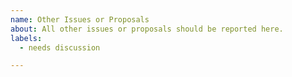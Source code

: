 ```yaml
---
name: Other Issues or Proposals
about: All other issues or proposals should be reported here.
labels:
  - needs discussion

---
```

